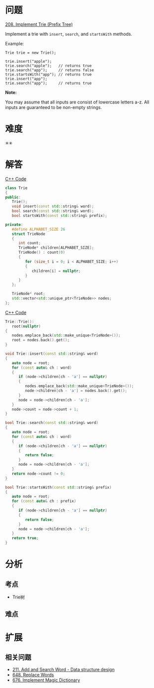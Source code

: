 # 问题
[208. Implement Trie (Prefix Tree)](https://leetcode.com/problems/implement-trie-prefix-tree/)

Implement a trie with `insert`, `search`, and `startsWith` methods.

Example:
```
Trie trie = new Trie();

trie.insert("apple");
trie.search("apple");   // returns true
trie.search("app");     // returns false
trie.startsWith("app"); // returns true
trie.insert("app");   
trie.search("app");     // returns true
```
**Note:**

You may assume that all inputs are consist of lowercase letters a-z.
All inputs are guaranteed to be non-empty strings.

# 难度
✳✳

# 解答

[C++ Code](./code/208.Implement-Trie-(Prefix-Tree)/Trie.h)
```cpp
class Trie
{
public:
   Trie();
   void insert(const std::string& word);
   bool search(const std::string& word);
   bool startsWith(const std::string& prefix);

private:
   #define ALPHABET_SIZE 26
   struct TrieNode
   {
      int count;
      TrieNode* children[ALPHABET_SIZE];
      TrieNode() : count(0)
      {
         for (size_t i = 0; i < ALPHABET_SIZE; i++)
         {
            children[i] = nullptr;
         }
      }
   };

   TrieNode* root;
   std::vector<std::unique_ptr<TrieNode>> nodes;
};
```

[C++ Code](./code/208.Implement-Trie-(Prefix-Tree)/Trie.cpp)
```cpp
Trie::Trie():
   root(nullptr)
{
   nodes.emplace_back(std::make_unique<TrieNode>());
   root = nodes.back().get();
}

void Trie::insert(const std::string& word)
{
   auto node = root;
   for (const auto& ch : word)
   {
      if (node->children[ch - 'a'] == nullptr)
      {
         nodes.emplace_back(std::make_unique<TrieNode>());
         node->children[ch - 'a'] = nodes.back().get();
      }
      node = node->children[ch - 'a'];
   }
   node->count = node->count + 1;
}

bool Trie::search(const std::string& word)
{
   auto node = root;
   for (const auto& ch : word)
   {
      if (node->children[ch - 'a'] == nullptr)
      {
         return false;
      }
      node = node->children[ch - 'a'];
   }
   return node->count != 0;
}

bool Trie::startsWith(const std::string& prefix)
{
   auto node = root;
   for (const auto& ch : prefix)
   {
      if (node->children[ch - 'a'] == nullptr)
      {
         return false;
      }
      node = node->children[ch - 'a'];
   }
   return true;
}
```

# 分析
## 考点
- Trie树

## 难点

# 扩展
## 相关问题
* [211. Add and Search Word - Data structure design](211.Add-and-Search-Word-Data-structure-design.md)
* [648. Replace Words](648.Replace-Words.md)
* [676. Implement Magic Dictionary](676.Implement-Magic-Dictionary.md)
